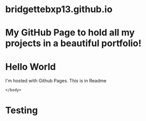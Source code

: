 # bridgettebxp13.github.io
# My GitHub Page to hold all my projects in a beautiful portfolio!


<!DOCTYPE html>
<html>
    <body>
        <h1>Hello World</h1>
        <p>I'm hosted with Github Pages. This is in Readme</p>
        
    </body>
</html>

# Testing
